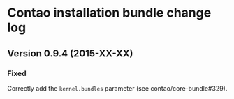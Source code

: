 Contao installation bundle change log
=====================================

Version 0.9.4 (2015-XX-XX)
--------------------------

### Fixed
Correctly add the `kernel.bundles` parameter (see contao/core-bundle#329).
